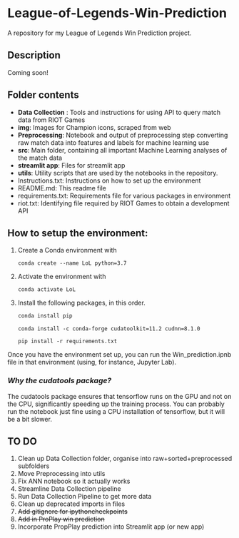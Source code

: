 # League-of-Legends-Win-Prediction
A repository for my League of Legends Win Prediction project.

## Description
Coming soon!

## Folder contents
- **Data Collection** : Tools and instructions for using API to query match data from RIOT Games
- **img**: Images for Champion icons, scraped from web
- **Preprocessing**: Notebook and output of preprocessing step converting raw match data into features and labels for machine learning use
- **src**: Main folder, containing all important Machine Learning analyses of the match data
- **streamlit app**: Files for streamlit app
- **utils**: Utility scripts that are used by the notebooks in the repository.
- Instructions.txt: Instructions on how to set up the environment
- README.md: This readme file
- requirements.txt: Requirements file for various packages in environment
- riot.txt: Identifying file required by RIOT Games to obtain a development API
        

## How to setup the environment:

1. Create a Conda environment with
    ```
    conda create --name LoL python=3.7
    ```
2. Activate the environment with
    ```
    conda activate LoL
    ```

3. Install the following packages, in this order.
    ```python 
    conda install pip
    ```
    ``` 
    conda install -c conda-forge cudatoolkit=11.2 cudnn=8.1.0
    ```    
    ``` 
    pip install -r requirements.txt
    ``` 
   

Once you have the environment set up, you can run the Win_prediction.ipnb file in that environment (using, for instance, Jupyter Lab). 

### *Why the cudatools package?*
The cudatools package ensures that tensorflow runs on the GPU and not on the CPU, significantly speeding up the training process. You can probably run the notebook just fine using a CPU installation of tensorflow, but it will be a bit slower. 

## TO DO
1. Clean up Data Collection folder, organise into raw+sorted+preprocessed subfolders
2. Move Preprocessing into utils
3. Fix ANN notebook so it actually works
4. Streamline Data Collection pipeline
5. Run Data Collection Pipeline to get more data
6. Clean up deprecated imports in files
7. ~~Add gitignore for ipythoncheckpoints~~
8. ~~Add in ProPlay win prediction~~
9. Incorporate PropPlay prediction into Streamlit app (or new app)
